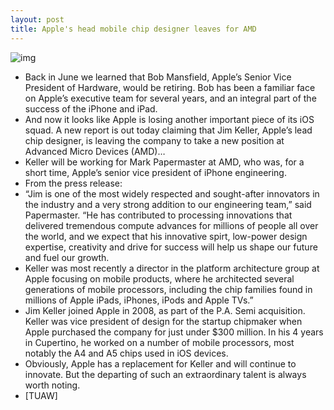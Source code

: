 ```yaml
---
layout: post
title: Apple's head mobile chip designer leaves for AMD
---
```

![img](http://media.idownloadblog.com/wp-content/uploads/2012/08/jim-keller.png)
* Back in June we learned that Bob Mansfield, Apple’s Senior Vice President of Hardware, would be retiring. Bob has been a familiar face on Apple’s executive team for several years, and an integral part of the success of the iPhone and iPad.
* And now it looks like Apple is losing another important piece of its iOS squad. A new report is out today claiming that Jim Keller, Apple’s lead chip designer, is leaving the company to take a new position at Advanced Micro Devices (AMD)…
* Keller will be working for Mark Papermaster at AMD, who was, for a short time, Apple’s senior vice president of iPhone engineering.
* From the press release:
* “Jim is one of the most widely respected and sought-after innovators in the industry and a very strong addition to our engineering team,” said Papermaster. “He has contributed to processing innovations that delivered tremendous compute advances for millions of people all over the world, and we expect that his innovative spirt, low-power design expertise, creativity and drive for success will help us shape our future and fuel our growth.
* Keller was most recently a director in the platform architecture group at Apple focusing on mobile products, where he architected several generations of mobile processors, including the chip families found in millions of Apple iPads, iPhones, iPods and Apple TVs.”
* Jim Keller joined Apple in 2008, as part of the P.A. Semi acquisition. Keller was vice president of design for the startup chipmaker when Apple purchased the company for just under $300 million. In his 4 years in Cupertino, he worked on a number of mobile processors, most notably the A4 and A5 chips used in iOS devices.
* Obviously, Apple has a replacement for Keller and will continue to innovate. But the departing of such an extraordinary talent is always worth noting.
* [TUAW]

